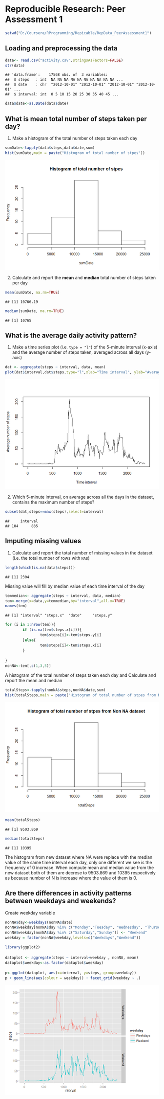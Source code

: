 # Reproducible Research: Peer Assessment 1

```r
setwd("D:/Coursera/RProgramming/Repicable/RepData_PeerAssessment1")
```

## Loading and preprocessing the data

```r
data<- read.csv("activity.csv",stringsAsFactors=FALSE)
str(data)
```

```
## 'data.frame':	17568 obs. of  3 variables:
##  $ steps   : int  NA NA NA NA NA NA NA NA NA NA ...
##  $ date    : chr  "2012-10-01" "2012-10-01" "2012-10-01" "2012-10-01" ...
##  $ interval: int  0 5 10 15 20 25 30 35 40 45 ...
```

```r
data$date<-as.Date(data$date)
```


## What is mean total number of steps taken per day?

1. Make a histogram of the total number of steps taken each day



```r
sumDate<-tapply(data$steps,data$date,sum) 
hist(sumDate,main = paste("Histogram of total number of stpes"))
```

![](./PA1_template_files/figure-html/unnamed-chunk-3-1.png) 

2. Calculate and report the **mean** and **median** total number of steps taken per day 

```r
mean(sumDate, na.rm=TRUE)
```

```
## [1] 10766.19
```

```r
median(sumDate, na.rm=TRUE)
```

```
## [1] 10765
```


## What is the average daily activity pattern?
1. Make a time series plot (i.e. `type = "l"`) of the 5-minute interval (x-axis) and the average number of steps taken, averaged across all days (y-axis)

```r
dat <- aggregate(steps ~ interval, data, mean)
plot(dat$interval,dat$steps,type="l",xlab="Time interval", ylab="Average number of steps")
```

![](./PA1_template_files/figure-html/unnamed-chunk-5-1.png) 


2. Which 5-minute interval, on average across all the days in the dataset, contains the maximum number of steps?


```r
subset(dat,steps==max(steps),select=interval)
```

```
##     interval
## 104      835
```
## Imputing missing values
1. Calculate and report the total number of missing values in the dataset (i.e. the total number of rows with `NA`s)


```r
length(which(is.na(data$steps)))
```

```
## [1] 2304
```

Missing value will fill by median value of each time interval of the day

```r
temmedian<- aggregate(steps ~ interval, data, median)
tem<-merge(x=data,y=temmedian,by="interval",all.x=TRUE)
names(tem)
```

```
## [1] "interval" "steps.x"  "date"     "steps.y"
```

```r
for (i in 1:nrow(tem)){
        if (is.na(tem$steps.x[i])){
                tem$steps[i]<-tem$steps.y[i]
        }else{
                tem$steps[i]<-tem$steps.x[i]
        }
        
}
nonNA<-tem[,c(1,3,5)]
```
A histogram of the total number of steps taken each day and Calculate and report the mean and median 

```r
totalSteps<-tapply(nonNA$steps,nonNA$date,sum) 
hist(totalSteps,main = paste("Histogram of total number of stpes from Non NA dataset"))
```

![](./PA1_template_files/figure-html/unnamed-chunk-9-1.png) 

```r
mean(totalSteps)
```

```
## [1] 9503.869
```

```r
median(totalSteps)
```

```
## [1] 10395
```
The histogram from new dataset where NA were replace with the median value of the same time interval each day, only one different we see is the frequency of 0 increase. When compute mean and median value from the new dataset both of them are decrese to 9503.869 and 10395 respectively as because number of N is increase where the value of them is 0. 


## Are there differences in activity patterns between weekdays and weekends?
Create weekday variable

```r
nonNA$day<-weekdays(nonNA$date)
nonNA$weekday[nonNA$day %in% c("Monday","Tuesday", "Wednesday", "Thursday", "Friday")] <- "Weekdays"
nonNA$weekday[nonNA$day %in% c("Saturday","Sunday")] <- "Weekend" 
weekday = factor(nonNA$weekday,levels=c("Weekdays","Weekend"))
```


```r
library(ggplot2)

dataplot <- aggregate(steps ~ interval+weekday , nonNA, mean)
dataplot$weekday<-as.factor(dataplot$weekday)

p<-ggplot(dataplot, aes(x=interval, y=steps, group=weekday))
p + geom_line(aes(colour = weekday)) + facet_grid(weekday ~ .) 
```

![](./PA1_template_files/figure-html/unnamed-chunk-11-1.png) 
